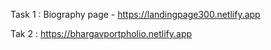 Task 1 : Biography page - https://landingpage300.netlify.app


Tak 2 : https://bhargavportpholio.netlify.app
